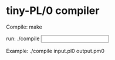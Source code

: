 # tiny-PL/0 compiler

Compile: make

run: ./compile <input> <output>

Example: ./compile input.pl0 output.pm0

